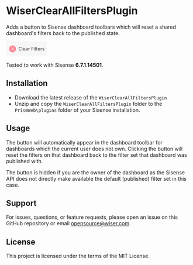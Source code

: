 # WiserClearAllFiltersPlugin

Adds a button to Sisense dashboard toolbars which will reset a shared
dashboard's filters back to the published state.

![WiserClearAllFiltersPlugin Screenshot](/images/screenshot.png)

Tested to work with Sisense **6.7.1.14501**.

## Installation

* Download the latest release of the `WiserClearAllFiltersPlugin`
* Unzip and copy the `WiserClearAllFiltersPlugin` folder to the
  `PrismWeb\plugins` folder of your Sisense installation.

## Usage

The button will automatically appear in the dashboard toolbar for dashboards
which the current user does not own. Clicking the button will reset the filters
on that dashboard back to the filter set that dashboard was published with.

The button is hidden if you are the owner of the dashboard as the Sisense API
does not directly make available the default (published) filter set in this
case.

## Support

For issues, questions, or feature requests, please open an issue on this GitHub
repository or email <opensource@wiser.com>.

## License

This project is licensed under the terms of the MIT License.
